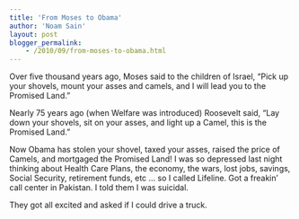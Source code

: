 ```yaml
---
title: 'From Moses to Obama'
author: 'Noam Sain'
layout: post
blogger_permalink:
    - /2010/09/from-moses-to-obama.html
---
```


Over five thousand years ago, Moses said to the children of Israel, “Pick up your shovels, mount your asses and camels, and I will lead you to the Promised Land.”  
  
Nearly 75 years ago (when Welfare was introduced) Roosevelt said, “Lay down your shovels, sit on your asses, and light up a Camel, this is the Promised Land.”

Now Obama has stolen your shovel, taxed your asses, raised the price of Camels, and mortgaged the Promised Land! I was so depressed last night thinking about Health Care Plans, the economy, the wars, lost jobs, savings, Social Security, retirement funds, etc … so I called Lifeline. Got a freakin’ call center in Pakistan. I told them I was suicidal.

They got all excited and asked if I could drive a truck.